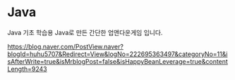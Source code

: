 # Java

Java 기초 학습용
Java로 만든 간단한 업앤다운게임 입니다.

https://blog.naver.com/PostView.naver?blogId=huhu5707&Redirect=View&logNo=222695363497&categoryNo=11&isAfterWrite=true&isMrblogPost=false&isHappyBeanLeverage=true&contentLength=9243
